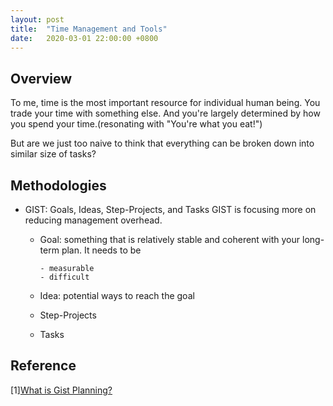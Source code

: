 ```yaml
---
layout: post
title:  "Time Management and Tools"
date:   2020-03-01 22:00:00 +0800
---
```

## Overview

To me, time is the most important resource for individual human being. You trade your time with something else. And you're largely determined by how you spend your time.(resonating with "You're what you eat!")

But are we just too naive to think that everything can be broken down into similar size of tasks?

## Methodologies

- GIST: Goals, Ideas, Step-Projects, and Tasks
    GIST is focusing more on reducing management overhead.

  - Goal: something that is relatively stable and coherent with your long-term plan. It needs to be

        - measurable
        - difficult
  
  - Idea: potential ways to reach the goal
  
  - Step-Projects
  - Tasks 


## Reference
[1][What is Gist Planning?](https://www.evernote.com/l/AapPbht7wztLQqtka0cScse3AzkMtufdx1w)
